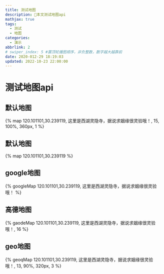```yaml
---
title: 测试地图
description: 🥧本文测试地图api
mathjax: true
tags:
  - 测试
  - 地图
categories:
  - 演示
abbrlink: 2
# swiper_index: 5 #置顶轮播图顺序，非负整数，数字越大越靠前
date: 2020-012-29 18:19:03
updated: 2022-10-23 22:00:00
---
```

# 测试地图api

## 默认地图
{% map 120.101101,30.239119, 这里是西湖灵隐寺，据说求姻缘很灵验哦！, 15, 100%, 360px, 1 %}
## 默认地图
{% map 120.101101,30.239119 %}
## google地图
{% googleMap 120.101101,30.239119, 这里是西湖灵隐寺，据说求姻缘很灵验哦！ %}
## 高德地图
{% gaodeMap 120.101101,30.239119, 这里是西湖灵隐寺，据说求姻缘很灵验哦！, 16 %}
## geo地图
{% geoqMap 120.101101,30.239119, 这里是西湖灵隐寺，据说求姻缘很灵验哦！, 13, 90%, 320px, 3 %} 